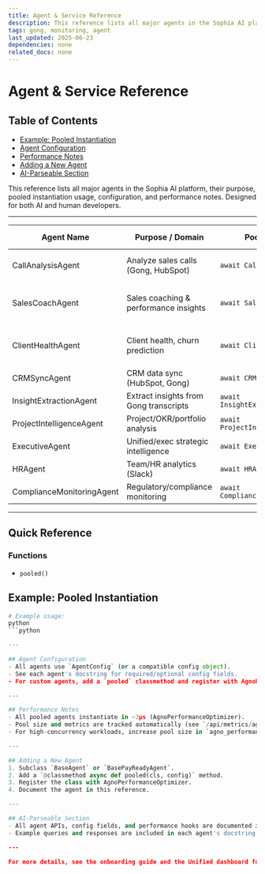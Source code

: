 ```yaml
---
title: Agent & Service Reference
description: This reference lists all major agents in the Sophia AI platform, their purpose, pooled instantiation usage, configuration, and performance notes. Designed for both AI and human developers. ---
tags: gong, monitoring, agent
last_updated: 2025-06-23
dependencies: none
related_docs: none
---
```


# Agent & Service Reference


## Table of Contents

- [Example: Pooled Instantiation](#example:-pooled-instantiation)
- [Agent Configuration](#agent-configuration)
- [Performance Notes](#performance-notes)
- [Adding a New Agent](#adding-a-new-agent)
- [AI-Parseable Section](#ai-parseable-section)

This reference lists all major agents in the Sophia AI platform, their purpose, pooled instantiation usage, configuration, and performance notes. Designed for both AI and human developers.

---

| Agent Name                | Purpose / Domain                        | Pooled Instantiation Example                | Config Object         | Performance Notes                |
|---------------------------|-----------------------------------------|---------------------------------------------|----------------------|----------------------------------|
| CallAnalysisAgent         | Analyze sales calls (Gong, HubSpot)     | `await CallAnalysisAgent.pooled(config)`    | `AgentConfig`        | Ultra-fast, pooled, <10μs         |
| SalesCoachAgent           | Sales coaching & performance insights   | `await SalesCoachAgent.pooled(config)`      | `AgentConfig`        | Pooled, <10μs, Snowflake support  |
| ClientHealthAgent         | Client health, churn prediction         | `await ClientHealthAgent.pooled(config)`    | `AgentConfig`        | Pooled, <10μs, Snowflake support  |
| CRMSyncAgent              | CRM data sync (HubSpot, Gong)           | `await CRMSyncAgent.pooled(config)`         | `AgentConfig`        | Pooled, <10μs                     |
| InsightExtractionAgent    | Extract insights from Gong transcripts  | `await InsightExtractionAgent.pooled(config)`| `AgentConfig`        | Pooled, <10μs                     |
| ProjectIntelligenceAgent  | Project/OKR/portfolio analysis         | `await ProjectIntelligenceAgent.pooled(config)`| `AgentConfig`      | Pooled, <10μs                     |
| ExecutiveAgent            | Unified/exec strategic intelligence        | `await ExecutiveAgent.pooled(config)`       | `AgentConfig`        | Pooled, <10μs                     |
| HRAgent                   | Team/HR analytics (Slack)              | `await HRAgent.pooled(config)`              | `AgentConfig`        | Pooled, <10μs                     |
| ComplianceMonitoringAgent | Regulatory/compliance monitoring       | `await ComplianceMonitoringAgent.pooled(config)`| `AgentConfig`    | Pooled, <10μs                     |

---


## Quick Reference

### Functions
- `pooled()`


## Example: Pooled Instantiation
```python
# Example usage:
python
```python

---

## Agent Configuration
- All agents use `AgentConfig` (or a compatible config object).
- See each agent's docstring for required/optional config fields.
- For custom agents, add a `pooled` classmethod and register with AgnoPerformanceOptimizer.

---

## Performance Notes
- All pooled agents instantiate in ~3μs (AgnoPerformanceOptimizer).
- Pool size and metrics are tracked automatically (see `/api/metrics/agno-performance`).
- For high-concurrency workloads, increase pool size in `agno_performance_optimizer.py` if needed.

---

## Adding a New Agent
1. Subclass `BaseAgent` or `BasePayReadyAgent`.
2. Add a `@classmethod async def pooled(cls, config)` method.
3. Register the class with AgnoPerformanceOptimizer.
4. Document the agent in this reference.

---

## AI-Parseable Section
- All agent APIs, config fields, and performance hooks are documented in a consistent, parseable format for AI coding agents.
- Example queries and responses are included in each agent's docstring and in this reference.

---

For more details, see the onboarding guide and the Unified dashboard for live agent metrics.
